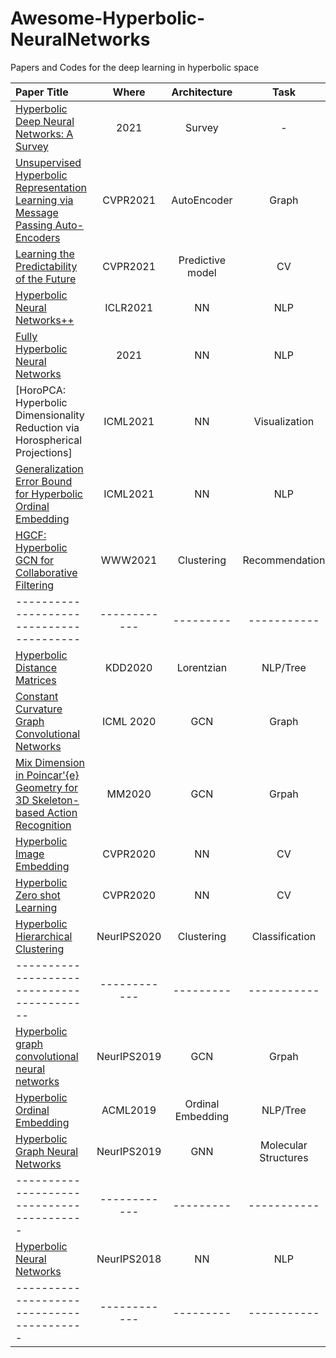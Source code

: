 # Awesome-Hyperbolic-NeuralNetworks
Papers and Codes for the deep learning in hyperbolic space 


| Paper Title |    Where       |         Architecture   |      Task           |        Code            | 
|:------------|:--------------:|:----------------------:|:-----------------------:|:----------------------:|
| [Hyperbolic Deep Neural Networks: A Survey](https://arxiv.org/pdf/2101.04562.pdf) | 2021 | Survey | -  | - |
| [Unsupervised Hyperbolic Representation Learning via Message Passing Auto-Encoders](https://arxiv.org/abs/2103.16046) | CVPR2021 | AutoEncoder | Graph  | [PyTorch](https://github.com/junhocho/HGCAE)|
| [Learning the Predictability of the Future](https://arxiv.org/pdf/2101.01600.pdf) | CVPR2021 | Predictive model | CV  | [PyTorch](https://github.com/cvlab-columbia/hyperfuture)|
| [Hyperbolic Neural Networks++](https://openreview.net/forum?id=Ec85b0tUwbA) | ICLR2021 | NN | NLP  | [PyTorch](https://github.com/mil-tokyo/hyperbolic_nn_plusplus)|
| [Fully Hyperbolic Neural Networks](https://arxiv.org/abs/2105.14686) | 2021 | NN | NLP  | - | 
| [HoroPCA: Hyperbolic Dimensionality Reduction via Horospherical Projections] | ICML2021 | NN | Visualization  | -| 
| [Generalization Error Bound for Hyperbolic Ordinal Embedding](https://openreview.net/forum?id=Ec85b0tUwbA) | ICML2021 | NN | NLP  | - |
| [HGCF: Hyperbolic GCN for Collaborative Filtering](cs.toronto.edu/~mvolkovs/www2021_hgcf.pdf) | WWW2021 | Clustering | Recommendation  | [PyTorch](https://github.com/ruocwang/darts-pt)|
|   ---------------------------------------- | ------------ | --------- | -----------  | --------- | 
| [Hyperbolic Distance Matrices](https://dl.acm.org/doi/abs/10.1145/3394486.3403224) | KDD2020 | Lorentzian | NLP/Tree  | [python](https://github.com/puoya/hyperbolic-distance-matrices)|
| [Constant Curvature Graph Convolutional Networks](https://openreview.net/forum?id=Ec85b0tUwbA) | ICML 2020 | GCN | Graph  | - | 
| [Mix Dimension in Poincar\'{e} Geometry for 3D Skeleton-based Action Recognition](https://dl.acm.org/doi/pdf/10.1145/3394171.3413910) | MM2020 | GCN | Grpah  | - |
| [Hyperbolic Image Embedding](https://github.com/leymir/hyperbolic-image-embeddings) | CVPR2020 | NN | CV  | [PyTorch](https://github.com/leymir/hyperbolic-image-embeddings)|
| [Hyperbolic Zero shot Learning](https://github.com/ShaoTengLiu/Hyperbolic_ZSL) | CVPR2020 | NN | CV  | [PyTorch](https://github.com/ShaoTengLiu/Hyperbolic_ZSL)|
| [Hyperbolic Hierarchical Clustering](https://arxiv.org/abs/2010.00402) | NeurIPS2020 | Clustering | Classification  | [PyTorch](https://github.com/ruocwang/darts-pt)|
|   ------------------------------------------| ------------ | --------- | -----------  | --------- | 
| [Hyperbolic graph convolutional neural networks](https://arxiv.org/abs/2010.00402) | NeurIPS2019 | GCN | Grpah  | [PyTorch](https://github.com/HazyResearch/hgcn)|
| [Hyperbolic Ordinal Embedding](https://dl.acm.org/doi/abs/10.1145/3394486.3403224) | ACML2019 | Ordinal Embedding | NLP/Tree  | - |
| [Hyperbolic Graph Neural Networks](https://papers.nips.cc/paper/2019/hash/103303dd56a731e377d01f6a37badae3-Abstract.html) | NeurIPS2019 | GNN | Molecular Structures | [PyTorch](https://github.com/facebookresearch/hgnn)|
|   ----------------------------------------- | ------------ | --------- | -----------  | --------- | 
| [Hyperbolic Neural Networks](https://arxiv.org/abs/1805.09112) | NeurIPS2018 | NN | NLP | [Tensorflow](https://github.com/dalab/hyperbolic_nn)|
|   ----------------------------------------- | ------------ | --------- | -----------  | --------- | 
